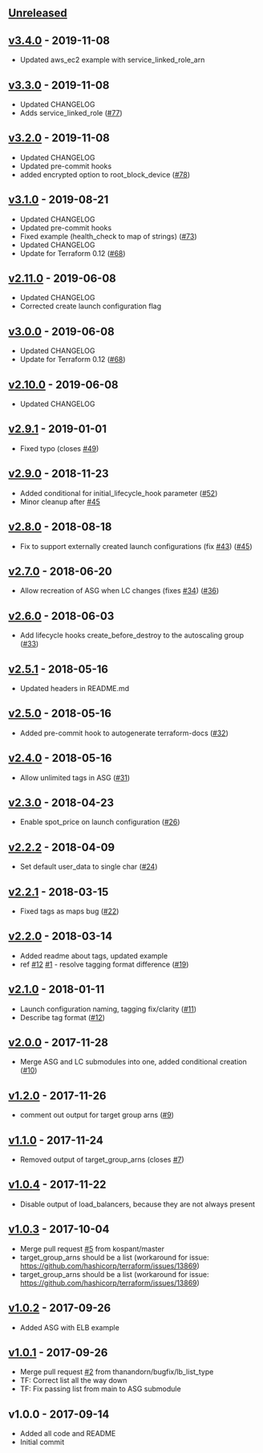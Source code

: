 <a name="unreleased"></a>
## [Unreleased]



<a name="v3.4.0"></a>
## [v3.4.0] - 2019-11-08

- Updated aws_ec2 example with service_linked_role_arn


<a name="v3.3.0"></a>
## [v3.3.0] - 2019-11-08

- Updated CHANGELOG
- Adds service_linked_role ([#77](https://github.com/terraform-aws-modules/terraform-aws-autoscaling/issues/77))


<a name="v3.2.0"></a>
## [v3.2.0] - 2019-11-08

- Updated CHANGELOG
- Updated pre-commit hooks
- added encrypted option to root_block_device ([#78](https://github.com/terraform-aws-modules/terraform-aws-autoscaling/issues/78))


<a name="v3.1.0"></a>
## [v3.1.0] - 2019-08-21

- Updated CHANGELOG
- Updated pre-commit hooks
- Fixed example (health_check to map of strings) ([#73](https://github.com/terraform-aws-modules/terraform-aws-autoscaling/issues/73))
- Updated CHANGELOG
- Update for Terraform 0.12 ([#68](https://github.com/terraform-aws-modules/terraform-aws-autoscaling/issues/68))


<a name="v2.11.0"></a>
## [v2.11.0] - 2019-06-08

- Updated CHANGELOG
- Corrected create launch configuration flag


<a name="v3.0.0"></a>
## [v3.0.0] - 2019-06-08

- Updated CHANGELOG
- Update for Terraform 0.12 ([#68](https://github.com/terraform-aws-modules/terraform-aws-autoscaling/issues/68))


<a name="v2.10.0"></a>
## [v2.10.0] - 2019-06-08

- Updated CHANGELOG


<a name="v2.9.1"></a>
## [v2.9.1] - 2019-01-01

- Fixed typo (closes [#49](https://github.com/terraform-aws-modules/terraform-aws-autoscaling/issues/49))


<a name="v2.9.0"></a>
## [v2.9.0] - 2018-11-23

- Added conditional for initial_lifecycle_hook parameter ([#52](https://github.com/terraform-aws-modules/terraform-aws-autoscaling/issues/52))
- Minor cleanup after [#45](https://github.com/terraform-aws-modules/terraform-aws-autoscaling/issues/45)


<a name="v2.8.0"></a>
## [v2.8.0] - 2018-08-18

- Fix to support externally created launch configurations (fix [#43](https://github.com/terraform-aws-modules/terraform-aws-autoscaling/issues/43)) ([#45](https://github.com/terraform-aws-modules/terraform-aws-autoscaling/issues/45))


<a name="v2.7.0"></a>
## [v2.7.0] - 2018-06-20

- Allow recreation of ASG when LC changes (fixes [#34](https://github.com/terraform-aws-modules/terraform-aws-autoscaling/issues/34)) ([#36](https://github.com/terraform-aws-modules/terraform-aws-autoscaling/issues/36))


<a name="v2.6.0"></a>
## [v2.6.0] - 2018-06-03

- Add lifecycle hooks create_before_destroy to the autoscaling group ([#33](https://github.com/terraform-aws-modules/terraform-aws-autoscaling/issues/33))


<a name="v2.5.1"></a>
## [v2.5.1] - 2018-05-16

- Updated headers in README.md


<a name="v2.5.0"></a>
## [v2.5.0] - 2018-05-16

- Added pre-commit hook to autogenerate terraform-docs ([#32](https://github.com/terraform-aws-modules/terraform-aws-autoscaling/issues/32))


<a name="v2.4.0"></a>
## [v2.4.0] - 2018-05-16

- Allow unlimited tags in ASG ([#31](https://github.com/terraform-aws-modules/terraform-aws-autoscaling/issues/31))


<a name="v2.3.0"></a>
## [v2.3.0] - 2018-04-23

- Enable spot_price on launch configuration ([#26](https://github.com/terraform-aws-modules/terraform-aws-autoscaling/issues/26))


<a name="v2.2.2"></a>
## [v2.2.2] - 2018-04-09

- Set default user_data to single char ([#24](https://github.com/terraform-aws-modules/terraform-aws-autoscaling/issues/24))


<a name="v2.2.1"></a>
## [v2.2.1] - 2018-03-15

- Fixed tags as maps bug ([#22](https://github.com/terraform-aws-modules/terraform-aws-autoscaling/issues/22))


<a name="v2.2.0"></a>
## [v2.2.0] - 2018-03-14

- Added readme about tags, updated example
- ref [#12](https://github.com/terraform-aws-modules/terraform-aws-autoscaling/issues/12) [#1](https://github.com/terraform-aws-modules/terraform-aws-autoscaling/issues/1) - resolve tagging format difference ([#19](https://github.com/terraform-aws-modules/terraform-aws-autoscaling/issues/19))


<a name="v2.1.0"></a>
## [v2.1.0] - 2018-01-11

- Launch configuration naming, tagging fix/clarity ([#11](https://github.com/terraform-aws-modules/terraform-aws-autoscaling/issues/11))
- Describe tag format ([#12](https://github.com/terraform-aws-modules/terraform-aws-autoscaling/issues/12))


<a name="v2.0.0"></a>
## [v2.0.0] - 2017-11-28

- Merge ASG and LC submodules into one, added conditional creation ([#10](https://github.com/terraform-aws-modules/terraform-aws-autoscaling/issues/10))


<a name="v1.2.0"></a>
## [v1.2.0] - 2017-11-26

- comment out output for target group arns ([#9](https://github.com/terraform-aws-modules/terraform-aws-autoscaling/issues/9))


<a name="v1.1.0"></a>
## [v1.1.0] - 2017-11-24

- Removed output of target_group_arns (closes [#7](https://github.com/terraform-aws-modules/terraform-aws-autoscaling/issues/7))


<a name="v1.0.4"></a>
## [v1.0.4] - 2017-11-22

- Disable output of load_balancers, because they are not always present


<a name="v1.0.3"></a>
## [v1.0.3] - 2017-10-04

- Merge pull request [#5](https://github.com/terraform-aws-modules/terraform-aws-autoscaling/issues/5) from kospant/master
- target_group_arns should be a list (workaround for issue: https://github.com/hashicorp/terraform/issues/13869)
- target_group_arns should be a list (workaround for issue: https://github.com/hashicorp/terraform/issues/13869)


<a name="v1.0.2"></a>
## [v1.0.2] - 2017-09-26

- Added ASG with ELB example


<a name="v1.0.1"></a>
## [v1.0.1] - 2017-09-26

- Merge pull request [#2](https://github.com/terraform-aws-modules/terraform-aws-autoscaling/issues/2) from thanandorn/bugfix/lb_list_type
- TF: Correct list all the way down
- TF: Fix passing list from main to ASG submodule


<a name="v1.0.0"></a>
## v1.0.0 - 2017-09-14

- Added all code and README
- Initial commit


[Unreleased]: https://github.com/terraform-aws-modules/terraform-aws-autoscaling/compare/v3.4.0...HEAD
[v3.4.0]: https://github.com/terraform-aws-modules/terraform-aws-autoscaling/compare/v3.3.0...v3.4.0
[v3.3.0]: https://github.com/terraform-aws-modules/terraform-aws-autoscaling/compare/v3.2.0...v3.3.0
[v3.2.0]: https://github.com/terraform-aws-modules/terraform-aws-autoscaling/compare/v3.1.0...v3.2.0
[v3.1.0]: https://github.com/terraform-aws-modules/terraform-aws-autoscaling/compare/v2.11.0...v3.1.0
[v2.11.0]: https://github.com/terraform-aws-modules/terraform-aws-autoscaling/compare/v3.0.0...v2.11.0
[v3.0.0]: https://github.com/terraform-aws-modules/terraform-aws-autoscaling/compare/v2.10.0...v3.0.0
[v2.10.0]: https://github.com/terraform-aws-modules/terraform-aws-autoscaling/compare/v2.9.1...v2.10.0
[v2.9.1]: https://github.com/terraform-aws-modules/terraform-aws-autoscaling/compare/v2.9.0...v2.9.1
[v2.9.0]: https://github.com/terraform-aws-modules/terraform-aws-autoscaling/compare/v2.8.0...v2.9.0
[v2.8.0]: https://github.com/terraform-aws-modules/terraform-aws-autoscaling/compare/v2.7.0...v2.8.0
[v2.7.0]: https://github.com/terraform-aws-modules/terraform-aws-autoscaling/compare/v2.6.0...v2.7.0
[v2.6.0]: https://github.com/terraform-aws-modules/terraform-aws-autoscaling/compare/v2.5.1...v2.6.0
[v2.5.1]: https://github.com/terraform-aws-modules/terraform-aws-autoscaling/compare/v2.5.0...v2.5.1
[v2.5.0]: https://github.com/terraform-aws-modules/terraform-aws-autoscaling/compare/v2.4.0...v2.5.0
[v2.4.0]: https://github.com/terraform-aws-modules/terraform-aws-autoscaling/compare/v2.3.0...v2.4.0
[v2.3.0]: https://github.com/terraform-aws-modules/terraform-aws-autoscaling/compare/v2.2.2...v2.3.0
[v2.2.2]: https://github.com/terraform-aws-modules/terraform-aws-autoscaling/compare/v2.2.1...v2.2.2
[v2.2.1]: https://github.com/terraform-aws-modules/terraform-aws-autoscaling/compare/v2.2.0...v2.2.1
[v2.2.0]: https://github.com/terraform-aws-modules/terraform-aws-autoscaling/compare/v2.1.0...v2.2.0
[v2.1.0]: https://github.com/terraform-aws-modules/terraform-aws-autoscaling/compare/v2.0.0...v2.1.0
[v2.0.0]: https://github.com/terraform-aws-modules/terraform-aws-autoscaling/compare/v1.2.0...v2.0.0
[v1.2.0]: https://github.com/terraform-aws-modules/terraform-aws-autoscaling/compare/v1.1.0...v1.2.0
[v1.1.0]: https://github.com/terraform-aws-modules/terraform-aws-autoscaling/compare/v1.0.4...v1.1.0
[v1.0.4]: https://github.com/terraform-aws-modules/terraform-aws-autoscaling/compare/v1.0.3...v1.0.4
[v1.0.3]: https://github.com/terraform-aws-modules/terraform-aws-autoscaling/compare/v1.0.2...v1.0.3
[v1.0.2]: https://github.com/terraform-aws-modules/terraform-aws-autoscaling/compare/v1.0.1...v1.0.2
[v1.0.1]: https://github.com/terraform-aws-modules/terraform-aws-autoscaling/compare/v1.0.0...v1.0.1
